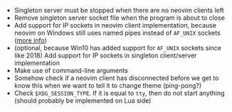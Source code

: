 * Singleton server must be stopped when there are no neovim clients left
* Remove singleton server socket file when the program is about to close
* Add support for IP sockets in neovim client implementation, because neovim on Windows still uses named pipes instead of `AF_UNIX` sockets ([more info](https://github.com/neovim/neovim/issues/11363))
* (optional, because Win10 has added support for `AF_UNIX` sockets since like 2018) Add support for IP sockets in singleton client/server implementation
* Make use of command-line arguments
* Somehow check if a neovim client has disconnected before we get to know this when we want to tell it to change theme (ping-pong?)
* Check `$XDG_SESSION_TYPE`. If it is equal to `tty`, then do not start anything (should probably be implemented on Lua side)
